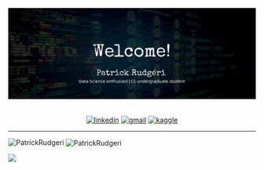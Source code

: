 <div align="center">
  <img src="welcome_gh.jpg" alt="header"/>
</div>
&nbsp;

<p align="center">
    <a href="https://www.linkedin.com/in/patrickrudgeri" target="_blank"><img alt="linkedin" src="https://img.shields.io/badge/-LinkedIn-0077B5?style=flat-square&logo=Linkedin&logoColor=white"></a>
    <a href="mailto:alrudgeri17@gmail.com" target="_blank"><img alt="gmail" src="https://img.shields.io/badge/-Gmail-c14438?style=flat-square&logo=Gmail&logoColor=white&link=mailto:alrudgeri17@gmail.com"></a>  
     <a href="https://www.kaggle.com/patrickrudgeri" target="_blank"><img alt="kaggle" src="https://img.shields.io/badge/-kaggle-blue?style=flat-square&logo=kaggle&logoColor=white"></a>
</p>

---

<!--
[![Medium Badge](https://img.shields.io/badge/-Medium-black?style=flat-square&logo=Medium&logoColor=white&link=https://medium.com/@KarinneCristina)](https://medium.com/@KarinneCristina)
[![Kaggle Badge](https://img.shields.io/badge/-kaggle-blue?style=flat-square&logo=kaggle&logoColor=white&link=https://www.kaggle.com/karinne)](https://www.kaggle.com/karinne)
[![Portifolio Badge](https://img.shields.io/badge/-Portfolio-green?style=flat-square&logo=Portfolio&logoColor=white&link=https://karinneristina.glitch.me/)](https://karinneristina.glitch.me/)
-->


<p><img align="left" src="https://github-readme-stats.vercel.app/api?username=PatrickRudgeri&hide=contribs,stars&count_private=true&show_icons=true&theme=onedark&title_color=fdfdfd&text_color=fdfdfd" alt="PatrickRudgeri" /></p>

<p>&nbsp;<img align="center" src="https://github-readme-stats.vercel.app/api/top-langs/?username=PatrickRudgeri&langs_count=6&layout=compact&theme=onedark&title_color=fdfdfd&text_color=fdfdfd&exclude_repo=trabalho_ed2,hugo-theme-blog-test,estudos_ds,scratches_cpp,testing_fastpages" alt="PatrickRudgeri" /></p>

![](https://hit.yhype.me/github/profile?user_id=20716307)
<!--

